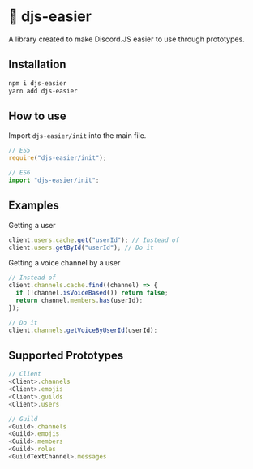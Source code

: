 # 📃 djs-easier

A library created to make Discord.JS easier to use through prototypes.

## Installation

```sh
npm i djs-easier
yarn add djs-easier
```

## How to use

Import `djs-easier/init` into the main file.

```js
// ES5
require("djs-easier/init");

// ES6
import "djs-easier/init";
```

## Examples

Getting a user

```js
client.users.cache.get("userId"); // Instead of
client.users.getById("userId"); // Do it
```

Getting a voice channel by a user

```js
// Instead of
client.channels.cache.find((channel) => {
  if (!channel.isVoiceBased()) return false;
  return channel.members.has(userId);
});

// Do it
client.channels.getVoiceByUserId(userId);
```

## Supported Prototypes

```js
// Client
<Client>.channels
<Client>.emojis
<Client>.guilds
<Client>.users

// Guild
<Guild>.channels
<Guild>.emojis
<Guild>.members
<Guild>.roles
<GuildTextChannel>.messages
```
